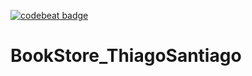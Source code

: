 [![codebeat badge](https://codebeat.co/badges/a1a161ab-219a-409e-883e-96eda0c6bd56)](https://codebeat.co/projects/github-com-thiagosantiago-bookstore_thiagosantiago-main)

# BookStore_ThiagoSantiago
